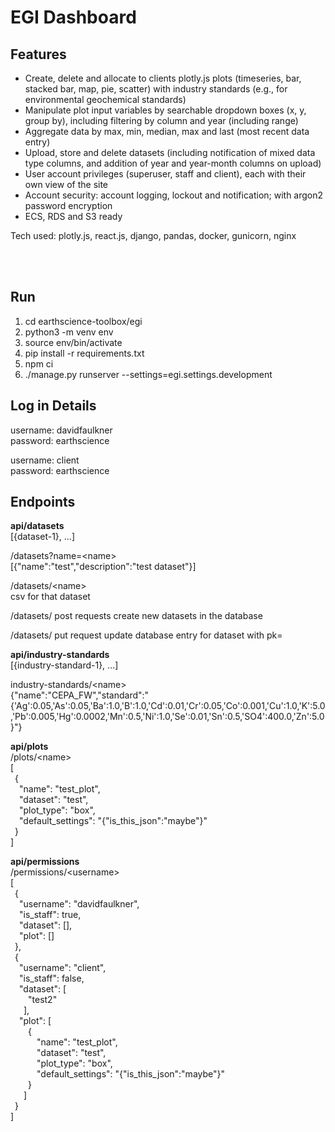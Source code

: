 # EGI Dashboard
## Features
- Create, delete and allocate to clients plotly.js plots (timeseries, bar, stacked bar, map, pie, scatter) with industry standards (e.g., for environmental geochemical standards)
- Manipulate plot input variables by searchable dropdown boxes (x, y, group by), including filtering by column and year (including range)
- Aggregate data by max, min, median, max and last (most recent data entry)
- Upload, store and delete datasets (including notification of mixed data type columns, and addition of year and year-month columns on upload)
- User account privileges (superuser, staff and client), each with their own view of the site
- Account security: account logging, lockout and notification; with argon2 password encryption
- ECS, RDS and S3 ready 

Tech used: plotly.js, react.js, django, pandas, docker, gunicorn, nginx

<br/><br/>
## Run
1. cd earthscience-toolbox/egi
2. python3 -m venv env
3. source env/bin/activate
4. pip install -r requirements.txt 
5. npm ci 
6. ./manage.py runserver --settings=egi.settings.development

## Log in Details
username: davidfaulkner  
password: earthscience
  
username: client  
password: earthscience

## Endpoints 
**api/datasets**  
\[{dataset-1}, ...]  
  
/datasets?name=\<name>  
\[{"name":"test","description":"test dataset"}]  
  
/datasets/\<name>  
csv for that dataset

/datasets/
post requests create new datasets in the database

/datasets/<id>
put request update database entry for dataset with pk=<id>
  
**api/industry-standards**  
\[{industry-standard-1}, ...]

industry-standards/\<name>  
{"name":"CEPA_FW","standard":"{'Ag':0.05,'As':0.05,'Ba':1.0,'B':1.0,'Cd':0.01,'Cr':0.05,'Co':0.001,'Cu':1.0,'K':5.0,'Pb':0.005,'Hg':0.0002,'Mn':0.5,'Ni':1.0,'Se':0.01,'Sn':0.5,'SO4':400.0,'Zn':5.0}"}  
  
**api/plots**  
/plots/\<name>  
\[  
&ensp;{  
&emsp;"name": "test_plot",  
&emsp;"dataset": "test",  
&emsp;"plot_type": "box",  
&emsp;"default_settings": "{\"is_this_json\":\"maybe\"}"  
&ensp;}  
]  
    
**api/permissions**  
/permissions/\<username>  
\[  
&ensp;{  
&emsp;"username": "davidfaulkner",  
&emsp;"is_staff": true,  
&emsp;"dataset": [],  
&emsp;"plot": []  
&ensp;},  
&ensp;{  
&emsp;"username": "client",  
&emsp;"is_staff": false,  
&emsp;"dataset": \[  
&emsp;&emsp;"test2"  
&emsp;&ensp;],  
&emsp;"plot": \[  
&emsp;&emsp;{  
&emsp;&emsp;&emsp;"name": "test_plot",  
&emsp;&emsp;&emsp;"dataset": "test",  
&emsp;&emsp;&emsp;"plot_type": "box",  
&emsp;&emsp;&emsp;"default_settings": "{\"is_this_json\":\"maybe\"}"  
&emsp;&emsp;}  
&emsp;&ensp;]  
&ensp;}  
]    
